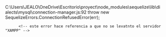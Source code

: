 C:\Users\JEALO\OneDrive\Escritorio\proyect\node_modules\sequelize\lib\dialects\mysql\connection-manager.js:92
          throw new SequelizeErrors.ConnectionRefusedError(err);

          <!-- este error hace referencia a que no se levatnto el servidor "XAMPP" -->

          